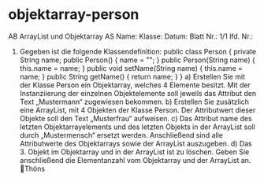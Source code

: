 objektarray-person
==================
AB ArrayList und Objektarray AS
Name: Klasse: Datum: Blatt Nr.: 1/1 lfd. Nr.:
1. Gegeben ist die folgende Klassendefinition:
public class Person
{
private String name;
public Person()
{
name = "";
}
public Person(String name)
{
this.name = name;
}
public void setName(String name)
{
this.name = name;
}
public String getName()
{
return name;
}
}
a) Erstellen Sie mit der Klasse Person ein Objektarray, welches 4 Elemente besitzt. Mit der
Instanziierung der einzelnen Objektelemente soll jeweils das Attribut den Text „Mustermann“
zugewiesen bekommen.
b) Erstellen Sie zusätzlich eine ArrayList, mit 4 Objekten der Klasse Person. Der Attributwert dieser
Objekte soll den Text „Musterfrau“ aufweisen.
c) Das Attribut name des letzten Objektarrayelements und des letzten Objekts in der ArrayList soll
durch „Mustermensch“ ersetzt werden. Anschließend sind alle Attributwerte des Objektarrays
sowie der ArrayList auszugeben.
d) Das 3. Objekt im Objektarray und in der ArrayList ist zu löschen. Geben Sie anschließend die
Elementanzahl vom Objektarray und der ArrayList an.
Thöns
